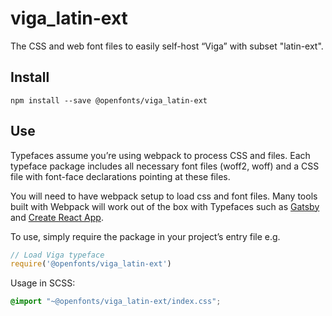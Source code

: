 
# viga_latin-ext

The CSS and web font files to easily self-host “Viga” with subset "latin-ext".

## Install

`npm install --save @openfonts/viga_latin-ext`

## Use

Typefaces assume you’re using webpack to process CSS and files. Each typeface
package includes all necessary font files (woff2, woff) and a CSS file with
font-face declarations pointing at these files.

You will need to have webpack setup to load css and font files. Many tools built
with Webpack will work out of the box with Typefaces such as [Gatsby](https://github.com/gatsbyjs/gatsby)
and [Create React App](https://github.com/facebookincubator/create-react-app).

To use, simply require the package in your project’s entry file e.g.

```javascript
// Load Viga typeface
require('@openfonts/viga_latin-ext')
```

Usage in SCSS:
```scss
@import "~@openfonts/viga_latin-ext/index.css";
```
